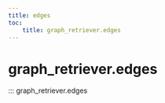 ```yaml
---
title: edges
toc:
    title: graph_retriever.edges
---
```


# graph_retriever.edges

::: graph_retriever.edges